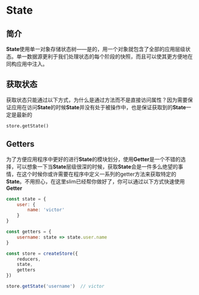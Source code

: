 # State

## 简介
**State**使用单一对象存储状态树——是的，用一个对象就包含了全部的应用层级状态。单一数据源更利于我们处理状态的每个阶段的快照，而且可以使其更方便地在同构应用中注入。

## 获取状态
获取状态只能通过以下方式，为什么是通过方法而不是直接访问属性？因为需要保证应用在访问**State**的时候**State**并没有处于被操作中，也是保证获取到的**State**一定是最新的

```
store.getState()
```

## Getters
为了方便应用程序中更好的进行**State**的模块划分，使用**Getter**是一个不错的选择，可以想象一下当**State**层级很深的时候，获取**State**会是一件多么绝望的事情，在这个时候你或许需要在程序中定义一系列的getter方法来获取特定的**State**。不用担心，在这里slim已经帮你做好了，你可以通过以下方式快速使用**Getter**

```javascript
const state = {
    user: {
        name: 'victor'
    }
}

const getters = {
    username: state => state.user.name
}

const store = createStore({
    reducers,
    state,
    getters
})

store.getState('username')  // victor
```
